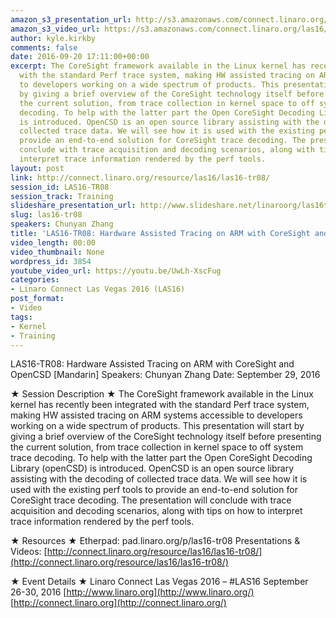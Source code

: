 ```yaml
---
amazon_s3_presentation_url: http://s3.amazonaws.com/connect.linaro.org/las16/Presentations/Thursday/LAS16-TR08%20-%20Hardware%20Assisted%20Tracing%20on%20ARM%20with%20CoreSight%20and%20OpenCSD%20%5BMandarin%5D.pdf
amazon_s3_video_url: https://s3.amazonaws.com/connect.linaro.org/las16/Videos/Thursday/LAS16-TR08%20Hardware%20Assisted%20Tracing%20on%20ARM%20with%20CoreSight%20and%20OpenCSD%20%28Mandarin%29.mp4
author: kyle.kirkby
comments: false
date: 2016-09-20 17:11:00+00:00
excerpt: The CoreSight framework available in the Linux kernel has recently been integrated
  with the standard Perf trace system, making HW assisted tracing on ARM systems accessible
  to developers working on a wide spectrum of products. This presentation will start
  by giving a brief overview of the CoreSight technology itself before presenting
  the current solution, from trace collection in kernel space to off system trace
  decoding. To help with the latter part the Open CoreSight Decoding Library (openCSD)
  is introduced. OpenCSD is an open source library assisting with the decoding of
  collected trace data. We will see how it is used with the existing perf tools to
  provide an end-to-end solution for CoreSight trace decoding. The presentation will
  conclude with trace acquisition and decoding scenarios, along with tips on how to
  interpret trace information rendered by the perf tools.
layout: post
link: http://connect.linaro.org/resource/las16/las16-tr08/
session_id: LAS16-TR08
session_track: Training
slideshare_presentation_url: http://www.slideshare.net/linaroorg/las16tr08-hardware-assisted-tracing-on-arm-with-coresight-and-opencsd-mandarin
slug: las16-tr08
speakers: Chunyan Zhang
title: 'LAS16-TR08: Hardware Assisted Tracing on ARM with CoreSight and OpenCSD [Mandarin]'
video_length: 00:00
video_thumbnail: None
wordpress_id: 3854
youtube_video_url: https://youtu.be/UwLh-XscFug
categories:
- Linaro Connect Las Vegas 2016 (LAS16)
post_format:
- Video
tags:
- Kernel
- Training
---
```


LAS16-TR08: Hardware Assisted Tracing on ARM with CoreSight and OpenCSD [Mandarin]
Speakers: Chunyan Zhang
Date: September 29, 2016

★ Session Description ★
The CoreSight framework available in the Linux kernel has recently been integrated with the standard Perf trace system, making HW assisted tracing on ARM systems accessible to developers working on a wide spectrum of products. This presentation will start by giving a brief overview of the CoreSight technology itself before presenting the current solution, from trace collection in kernel space to off system trace decoding. To help with the latter part the Open CoreSight Decoding Library (openCSD) is introduced. OpenCSD is an open source library assisting with the decoding of collected trace data. We will see how it is used with the existing perf tools to provide an end-to-end solution for CoreSight trace decoding. The presentation will conclude with trace acquisition and decoding scenarios, along with tips on how to interpret trace information rendered by the perf tools.

★ Resources ★
Etherpad: pad.linaro.org/p/las16-tr08
Presentations & Videos: [http://connect.linaro.org/resource/las16/las16-tr08/](http://connect.linaro.org/resource/las16/las16-tr08/)

★ Event Details ★
Linaro Connect Las Vegas 2016 – #LAS16
September 26-30, 2016
[http://www.linaro.org](http://www.linaro.org/)
[http://connect.linaro.org](http://connect.linaro.org/)
